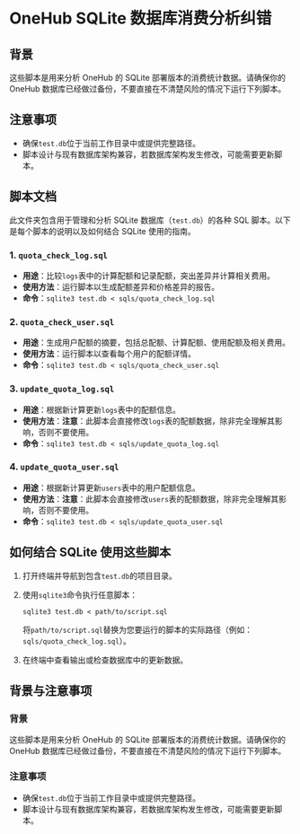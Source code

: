 # OneHub SQLite 数据库消费分析纠错

## 背景

这些脚本是用来分析 OneHub 的 SQLite 部署版本的消费统计数据。请确保你的 OneHub 数据库已经做过备份，不要直接在不清楚风险的情况下运行下列脚本。

## 注意事项

- 确保`test.db`位于当前工作目录中或提供完整路径。
- 脚本设计与现有数据库架构兼容，若数据库架构发生修改，可能需要更新脚本。

## 脚本文档

此文件夹包含用于管理和分析 SQLite 数据库（`test.db`）的各种 SQL 脚本。以下是每个脚本的说明以及如何结合 SQLite 使用的指南。

### 1. `quota_check_log.sql`

- **用途**：比较`logs`表中的计算配额和记录配额，突出差异并计算相关费用。
- **使用方法**：运行脚本以生成配额差异和价格差异的报告。
- **命令**：`sqlite3 test.db < sqls/quota_check_log.sql`

### 2. `quota_check_user.sql`

- **用途**：生成用户配额的摘要，包括总配额、计算配额、使用配额及相关费用。
- **使用方法**：运行脚本以查看每个用户的配额详情。
- **命令**：`sqlite3 test.db < sqls/quota_check_user.sql`

### 3. `update_quota_log.sql`

- **用途**：根据新计算更新`logs`表中的配额信息。
- **使用方法**：**注意**：此脚本会直接修改`logs`表的配额数据，除非完全理解其影响，否则不要使用。
- **命令**：`sqlite3 test.db < sqls/update_quota_log.sql`

### 4. `update_quota_user.sql`

- **用途**：根据新计算更新`users`表中的用户配额信息。
- **使用方法**：**注意**：此脚本会直接修改`users`表的配额数据，除非完全理解其影响，否则不要使用。
- **命令**：`sqlite3 test.db < sqls/update_quota_user.sql`

## 如何结合 SQLite 使用这些脚本

1. 打开终端并导航到包含`test.db`的项目目录。
2. 使用`sqlite3`命令执行任意脚本：

   ```
   sqlite3 test.db < path/to/script.sql
   ```

   将`path/to/script.sql`替换为您要运行的脚本的实际路径（例如：`sqls/quota_check_log.sql`）。

3. 在终端中查看输出或检查数据库中的更新数据。

## 背景与注意事项

### 背景

这些脚本是用来分析 OneHub 的 SQLite 部署版本的消费统计数据。请确保你的 OneHub 数据库已经做过备份，不要直接在不清楚风险的情况下运行下列脚本。

### 注意事项

- 确保`test.db`位于当前工作目录中或提供完整路径。
- 脚本设计与现有数据库架构兼容，若数据库架构发生修改，可能需要更新脚本。
